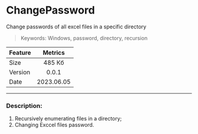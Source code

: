 # ChangePassword
Change passwords of all excel files in a specific directory

> Keywords: Windows, password, directory, recursion

 Feature   | Metrics 
-----------|:-------: 
Size       |   485 Кб 
Version    |   0.0.1 
Date       |   2023.06.05
***
<h3>Description:</h3>

1. Recursively enumerating files in a directory;
2. Changing Exccel files password.
